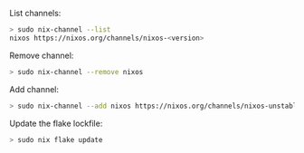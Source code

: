 List channels:
```bash
> sudo nix-channel --list
nixos https://nixos.org/channels/nixos-<version>
```

Remove channel:
```bash
> sudo nix-channel --remove nixos
```

Add channel:
```bash
> sudo nix-channel --add nixos https://nixos.org/channels/nixos-unstable
```

Update the flake lockfile:
```bash
> sudo nix flake update
```
